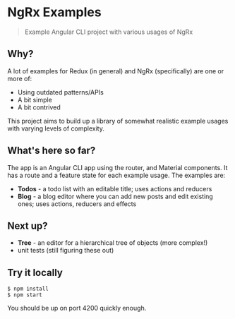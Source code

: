 # NgRx Examples

> Example Angular CLI project with various usages of NgRx

## Why?

A lot of examples for Redux (in general) and NgRx (specifically) are one or more of:

- Using outdated patterns/APIs
- A bit simple
- A bit contrived

This project aims to build up a library of somewhat realistic example usages with varying levels of complexity.

## What's here so far?

The app is an Angular CLI app using the router, and Material components. It has a route and a feature state for each example usage. The examples are:

- **Todos** - a todo list with an editable title; uses actions and reducers
- **Blog** - a blog editor where you can add new posts and edit existing ones; uses actions, reducers and effects

## Next up?

- **Tree** - an editor for a hierarchical tree of objects (more complex!)
- unit tests (still figuring these out)

## Try it locally

```
$ npm install
$ npm start
```

You should be up on port 4200 quickly enough.
